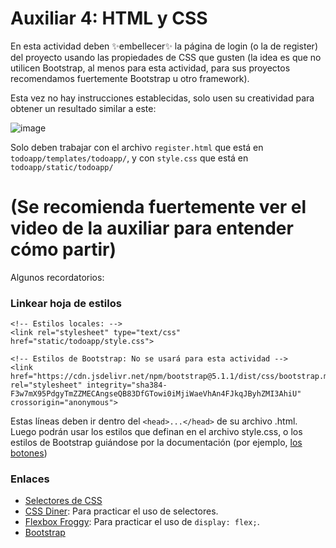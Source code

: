 # Auxiliar 4: HTML y CSS

En esta actividad deben ✨embellecer✨ la página de login (o la de register) del proyecto usando las propiedades de CSS que gusten (la idea es que no utilicen Bootstrap, al menos para esta actividad, para sus proyectos recomendamos fuertemente Bootstrap u otro framework).

Esta vez no hay instrucciones establecidas, solo usen su creatividad para obtener un resultado similar a este:

![image](https://user-images.githubusercontent.com/62437376/163250617-d60d07e6-7b5d-4503-94cc-599970bc4950.png)

Solo deben trabajar con el archivo `register.html` que está en `todoapp/templates/todoapp/`, y con `style.css` que está en `todoapp/static/todoapp/`

# (Se recomienda fuertemente ver el video de la auxiliar para entender cómo partir)

Algunos recordatorios:

### Linkear hoja de estilos
```
<!-- Estilos locales: -->
<link rel="stylesheet" type="text/css" href="static/todoapp/style.css">

<!-- Estilos de Bootstrap: No se usará para esta actividad -->
<link href="https://cdn.jsdelivr.net/npm/bootstrap@5.1.1/dist/css/bootstrap.min.css" rel="stylesheet" integrity="sha384-F3w7mX95PdgyTmZZMECAngseQB83DfGTowi0iMjiWaeVhAn4FJkqJByhZMI3AhiU" crossorigin="anonymous">
```
Estas líneas deben ir dentro del `<head>...</head>` de su archivo .html. Luego podrán usar los estilos que definan en el archivo style.css, o los estilos de Bootstrap guiándose por la documentación (por ejemplo, [los botones](https://getbootstrap.com/docs/5.1/components/buttons/))

### Enlaces
- [Selectores de CSS](https://www.w3schools.com/cssref/css_selectors.asp)
- [CSS Diner](flukeout.github.io/): Para practicar el uso de selectores.
- [Flexbox Froggy](https://flexboxfroggy.com/): Para practicar el uso de `display: flex;`.
- [Bootstrap](https://getbootstrap.com/)
